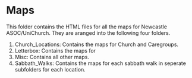 # Maps

This folder contains the HTML files for all the maps for Newcastle ASOC/UniChurch. 
They are aranged into the following four folders.
1. Church_Locations: Contains the maps for Church and Caregroups.
2. Letterbox: Contains the maps for 
3. Misc: Contains all other maps.
4. Sabbath_Walks: Contains the maps for each sabbath walk in seperate subfolders for each location.
